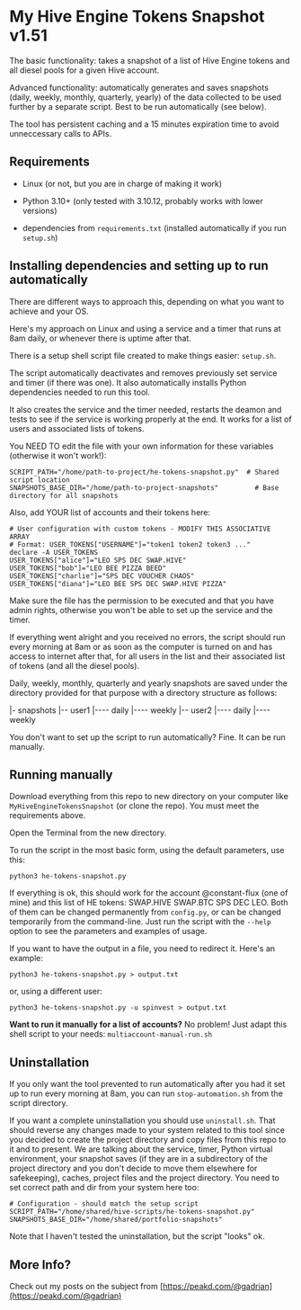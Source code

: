 # My Hive Engine Tokens Snapshot v1.51

The basic functionality: takes a snapshot of a list of Hive Engine tokens and all diesel pools for a given Hive account.

Advanced functionality: automatically generates and saves snapshots (daily, weekly, monthly, quarterly, yearly) of the data collected to be used further by a separate script. Best to be run automatically (see below).

The tool has persistent caching and a 15 minutes expiration time to avoid unneccessary calls to APIs.

## Requirements

* Linux (or not, but you are in charge of making it work)

* Python 3.10+ (only tested with 3.10.12, probably works with lower versions)

* dependencies from `requirements.txt` (installed automatically if you run `setup.sh`)

## Installing dependencies and setting up to run automatically

There are different ways to approach this, depending on what you want to achieve and your OS.

Here's my approach on Linux and using a service and a timer that runs at 8am daily, or whenever there is uptime after that.

There is a setup shell script file created to make things easier: `setup.sh`.

The script automatically deactivates and removes previously set service and timer (if there was one). It also  automatically installs Python dependencies needed to run this tool.

It also creates the service and the timer needed, restarts the deamon and tests to see if the service is working properly at the end. It works for a list of users and associated lists of tokens.

You NEED TO edit the file with your own information for these variables (otherwise it won't work!):
```
SCRIPT_PATH="/home/path-to-project/he-tokens-snapshot.py"  # Shared script location
SNAPSHOTS_BASE_DIR="/home/path-to-project-snapshots"         # Base directory for all snapshots
```

Also, add YOUR list of accounts and their tokens here:
```
# User configuration with custom tokens - MODIFY THIS ASSOCIATIVE ARRAY
# Format: USER_TOKENS["USERNAME"]="token1 token2 token3 ..."
declare -A USER_TOKENS
USER_TOKENS["alice"]="LEO SPS DEC SWAP.HIVE"
USER_TOKENS["bob"]="LEO BEE PIZZA BEED"
USER_TOKENS["charlie"]="SPS DEC VOUCHER CHAOS"
USER_TOKENS["diana"]="LEO BEE SPS DEC SWAP.HIVE PIZZA"
```

Make sure the file has the permission to be executed and that you have admin rights, otherwise you won't be able to set up the service and the timer.

If everything went alright and you received no errors, the script should run every morning at 8am or as soon as the computer is turned on and has access to internet after that, for all users in the list and their associated list of tokens (and all the diesel pools).

Daily, weekly, monthly, quarterly and yearly snapshots are saved under the directory provided for that purpose with a directory structure as follows:

|- snapshots
|-- user1
|---- daily
|---- weekly
|-- user2 
|---- daily
|---- weekly

You don't want to set up the script to run automatically? Fine. It can be run manually.

## Running manually

Download everything from this repo to new directory on your computer like `MyHiveEngineTokensSnapshot` (or clone the repo). You must meet the requirements above.

Open the Terminal from the new directory.

To run the script in the most basic form, using the default parameters, use this:

`python3 he-tokens-snapshot.py`

If everything is ok, this should work for the account @constant-flux (one of mine) and this list of HE tokens: SWAP.HIVE SWAP.BTC SPS DEC LEO. Both of them can be changed permanently from `config.py`, or can be changed temporarily from the command-line. Just run the script with the `--help` option to see the parameters and examples of usage.

If you want to have the output in a file, you need to redirect it. Here's an example:

`python3 he-tokens-snapshot.py > output.txt`

or, using a different user:

`python3 he-tokens-snapshot.py -u spinvest > output.txt`

**Want to run it manually for a list of accounts?** No problem! Just adapt this shell script to your needs: `multiaccount-manual-run.sh`

## Uninstallation

If you only want the tool prevented to run automatically after you had it set up to run every morning at 8am, you can run `stop-automation.sh` from the script directory.

If you want a complete uninstallation you should use `uninstall.sh`. That should reverse any changes made to your system related to this tool since you decided to create the project directory and copy files from this repo to it and to present. We are talking about the service, timer, Python virtual environment, your snapshot saves (if they are in a subdirectory of the project directory and you don't decide to move them elsewhere for safekeeping), caches, project files and the project directory.  You need to set correct path and dir from your system here too:
```
# Configuration - should match the setup script
SCRIPT_PATH="/home/shared/hive-scripts/he-tokens-snapshot.py"
SNAPSHOTS_BASE_DIR="/home/shared/portfolio-snapshots"
```

Note that I haven't tested the uninstallation, but the script "looks" ok.

## More Info?

Check out my posts on the subject from [https://peakd.com/@gadrian](https://peakd.com/@gadrian)


